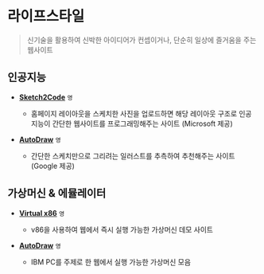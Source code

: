 # 라이프스타일

> 신기술을 활용하여 신박한 아이디어가 컨셉이거나, 단순히 일상에 즐거움을 주는 웹사이트

## 인공지능

 - **[Sketch2Code](https://sketch2code.azurewebsites.net)** `영`
   - 홈페이지 레이아웃을 스케치한 사진을 업로드하면 해당 레이아웃 구조로 인공지능이 간단한 웹사이트를 프로그래밍해주는 사이트 (Microsoft 제공)

 - **[AutoDraw](https://www.autodraw.com)** `영`
   - 간단한 스케치만으로 그리려는 일러스트를 추측하여 추천해주는 사이트 (Google 제공)

## 가상머신 & 에뮬레이터

 - **[Virtual x86](https://copy.sh/v86)** `영`
   - v86을 사용하여 웹에서 즉시 실행 가능한 가상머신 데모 사이트

 - **[AutoDraw](https://www.pcjs.org)** `영`
   - IBM PC를 주제로 한 웹에서 실행 가능한 가상머신 모음
